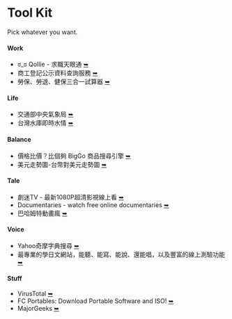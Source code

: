 # Tool Kit
Pick whatever you want.

#### Work
  * ಠ_ಠ Qollie - 求職天眼通 [➥](https://www.qollie.com/)
  * 商工登記公示資料查詢服務 [➥](https://findbiz.nat.gov.tw/fts/query/QueryBar/queryInit.do)
  * 勞保、勞退、健保三合一試算器 [➥](https://tw0517.tw/labor-cost/)

#### Life
  * 交通部中央氣象局 [➥](https://www.cwb.gov.tw/V8/C/)
  * 台灣水庫即時水情 [➥](https://water.taiwanstat.com/)

#### Balance
  * 價格比價？比個夠 BigGo 商品搜尋引擎 [➥](https://biggo.com.tw/)
  * 美元走勢圖-台幣對美元走勢圖 [➥](https://www.taiwanrate.org/exchange_rate_chart.php?c=USD)

#### Tale
  * 劇迷TV - 最新1080P超清影視線上看 [➥](https://jumi.tv/)
  * Documentaries - watch free online documentaries [➥](https://ihavenotv.com/)
  * 巴哈姆特動畫瘋 [➥](https://ani.gamer.com.tw/)

#### Voice
  * Yahoo奇摩字典搜尋 [➥](https://tw.dictionary.search.yahoo.com/)
  * 最專業的學日文網站，能聽、能寫、能說、還能唱，以及豐富的線上測驗功能 [➥](https://www.jpmarumaru.com/tw/index.asp)

#### Stuff
  * VirusTotal [➥](https://www.virustotal.com/gui/)
  * FC Portables: Download Portable Software and ISO! [➥](https://www.fcportables.com/)
  * MajorGeeks [➥](https://www.majorgeeks.com/)

